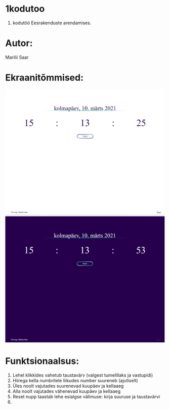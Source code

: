 # 1kodutoo
1. kodutöö Eesrakenduste arendamises.

# Autor: 
Marilii Saar

# Ekraanitõmmised:
![Ekraanitõmmis - hele taust](clock-light.png?raw=true "Ekraanitõmmis - hele taust")
![Ekraanitõmmis - tume taust](clock-dark.png?raw=true "Ekraanitõmmis - tume taust")

# Funktsionaalsus:
1. Lehel klikkides vahetub taustavärv (valgest tumelillaks ja vastupidi)
2. Hiirega kella numbritele liikudes number suureneb (ajutiselt)
3. Üles noolt vajutades suurenevad kuupäev ja kellaaeg
4. Alla noolt vajutades vähenevad kuupäev ja kellaaeg
5. Reset nupp taastab lehe esialgse välimuse: kirja suuruse ja taustavärvi
6. 
